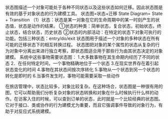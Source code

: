 状态图描述一个对象可能处于各种不同状态以及这些状态如何迁移。因此状态图是有效的基于对象状态的行为建模工具。
状态图=状态+迁移     State Diagram= State + Transition
   （1）状态：状态是某一对象在它的生命周期中的某一时刻产生的状态值，状态是动作的结果。
      ①状态的种类：简单状态，复合状态，初始状态，终止状态，结合状态，历史状态
      ②状态的内部活动：在特定的状态下对象可执行的功能。包括三种状态：entry/do/exit
状态图用于描述一个对象的多种状态在所有可能的迁移状态下的相互转换过程。
      状态图把对象的某个属性的状态从复杂的行为对象中分离出来进行独立考察，即状态图适合用于那些行为由其状态决定的对象建模。
系统中这些事物需要状态图：
1.大多数事物在其生命期内经历了不同的状态
2．在任何特定时间，一个事物精确地位于一个状态
3.在现实世界存在着引起状态变化的时间
4.事物在其状态间按次序转化
5.事物从一个状态到另一个状态的转化是即时的
6.当事件发生时，事物可能需要采取一些动作

在旅店管理中，状态比较多，对象比较复杂。在这种场合，状态图是一种很有用的图，它可以帮助我们分析复杂对象的状态转换和对象在什么时候执行什么样的动作。在访客入住的时候，可以查到订单的状态，此时就是一个比较经典的状态图。它对于接口、类或协作的行为建模尤为重要，而且它强调事件导致的对象行为，有助于对反应式系统建模。
